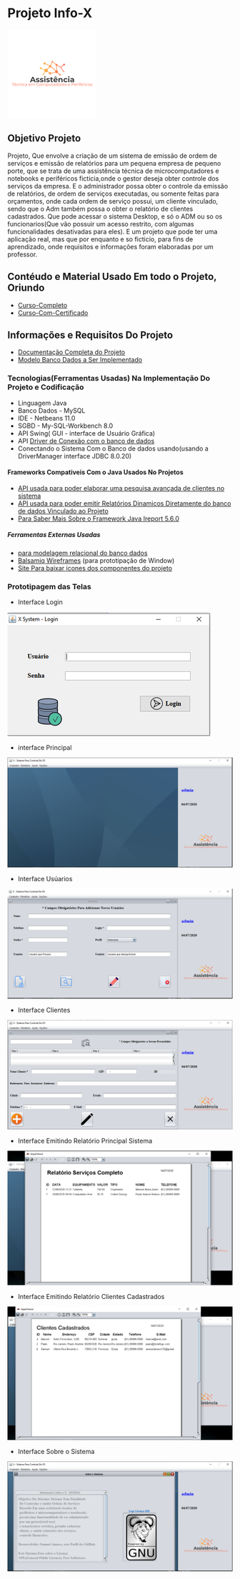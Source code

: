 # Projeto Info-X
![Logo que representa o projeto](https://github.com/Samuel-Amaro/Sistema-Desktop---InfoX/blob/master/logo-Projeto-Java.png)
## Objetivo Projeto
Projeto, Que envolve a criação de um sistema de emissão de ordem de serviços e emissão de relatórios para um pequena empresa de pequeno porte, 
que se trata de uma assistência técnica de microcomputadores e notebooks e periféricos ficticia,onde o gestor deseja obter controle dos serviços da empresa. 
E o administrador possa obter o controle da emissão de relatórios, de ordem de serviços executadas, ou somente feitas para orçamentos, onde cada ordem de serviço possui, um cliente vinculado, sendo que o Adm também possa o obter o relatório de clientes cadastrados.
Que pode acessar o sistema Desktop, e só o ADM ou so os funcionarios(Que vão possuir um acesso restrito, com algumas funcionalidades desativadas para eles). E um projeto que pode ter uma aplicação real, mas que por enquanto e so ficticio, para fins de aprendizado, onde requisitos e informações foram elaboradas por um professor.
## Contéudo e Material Usado Em todo o Projeto, Oriundo
 * [Curso-Completo](https://www.youtube.com/watch?v=eA4WjjkzK3c&list=PLbEOwbQR9lqxsTusvu8wfkUECrmcV81MU)
 * [Curso-Com-Certificado](https://www.aulaead.com/)
## Informações e Requisitos Do Projeto
 * [Documentação Completa do Projeto](https://github.com/Samuel-Amaro/Sistema-Desktop---InfoX/tree/master/Documentacao/Levantamento-Requisistos)
 * [Modelo Banco Dados a Ser Implementado](https://github.com/Samuel-Amaro/Sistema-Desktop---InfoX/blob/master/Banco-Dados/Banco-Dados-MER-MYSQL.pdf)
### Tecnologias(Ferramentas Usadas) Na Implementação Do Projeto e Codificação
 * Linguagem Java 
 * Banco Dados - MySQL
 * IDE - Netbeans 11.0
 * SGBD - My-SQL-Workbench 8.0
 * API Swing( GUI - interface de Usuário Gráfica)
 * API [Driver de Conexão com o banco de dados](https://dev.mysql.com/downloads/connector/j/5.1.html)
 * Conectando o Sistema Com o Banco de dados usando(usando a DriverManager interface JDBC 8.0.20)
 #### Frameworks Compativeis Com o Java Usados No Projetos
 * [API usada para poder elaborar uma pesquisa avançada de clientes no sistema](https://sourceforge.net/projects/finalangelsanddemons/)
 * [API usada para poder emitir Relatórios Dinamicos Diretamente do banco de dados Vinculado ao Projeto](https://sourceforge.net/projects/ireport/)
 * [Para Saber Mais Sobre o Framework Java Ireport 5.6.0](https://community.jaspersoft.com/project/ireport-designer)
 ##### Ferramentas Externas Usadas
 * [para modelagem relacional do banco dados](https://app.diagrams.net/)
 * [Balsamiq Wireframes](https://balsamiq.com/wireframes/) (para prototipação de Window)
 * [Site Para baixar icones dos componentes do projeto](https://www.iconfinder.com/)

### Prototipagem das Telas
* Interface Login


![Tela Login](https://github.com/Samuel-Amaro/Sistema-Desktop---InfoX/blob/master/Documentacao/Prototipos-telas/prototipo-tela-login.PNG)
* interface Principal


![Tela Principal](https://github.com/Samuel-Amaro/Sistema-Desktop---InfoX/blob/master/Documentacao/Prototipos-telas/tela-principal-funcionando.PNG)
* Interface Usúarios


![Tela Usuarios](https://github.com/Samuel-Amaro/Sistema-Desktop---InfoX/blob/master/Documentacao/Prototipos-telas/prototipo-tela-usuarios-funcionando-parte-3.PNG)
* Interface Clientes


![Tela Usuarios](https://github.com/Samuel-Amaro/Sistema-Desktop---InfoX/blob/master/Documentacao/Prototipos-telas/prototipo-tela-cliente-funcionando-parte-2.PNG)
* Interface Emitindo Relatório Principal Sistema


![Tela Relatorios](https://github.com/Samuel-Amaro/Sistema-Desktop---InfoX/blob/master/Documentacao/Prototipos-telas/emitindo-relatorios-completo-parte-4.PNG)
* Interface Emitindo Relatório Clientes Cadastrados


![Tela Relatorios Cliente](https://github.com/Samuel-Amaro/Sistema-Desktop---InfoX/blob/master/Documentacao/Prototipos-telas/emitindo-relatorios-clientes-parte-5.PNG)
* Interface Sobre o Sistema


![Tela Sobre](https://github.com/Samuel-Amaro/Sistema-Desktop---InfoX/blob/master/Documentacao/Prototipos-telas/tela-sobre-sistema-parte-5.PNG)
